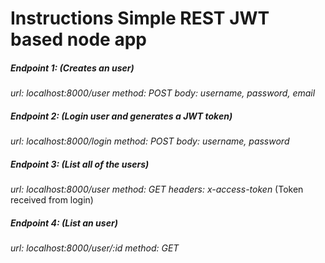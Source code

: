 # Instructions Simple REST JWT based node app
##### Endpoint 1: (Creates an user) 
_url: localhost:8000/user_
_method: POST_
_body: username, password, email_

##### Endpoint 2: (Login user and generates a JWT token)
_url: localhost:8000/login_
_method: POST_
_body: username, password_

##### Endpoint 3: (List all of the users)
_url: localhost:8000/user_
_method: GET_
_headers: x-access-token_ (Token received from login)

##### Endpoint 4: (List an user)
_url: localhost:8000/user/:id_
_method: GET_
